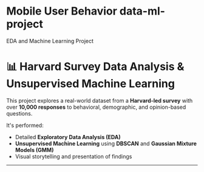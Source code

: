 # Mobile User Behavior data-ml-project
EDA and Machine Learning Project

# 📊 Harvard Survey Data Analysis & Unsupervised Machine Learning

This project explores a real-world dataset from a **Harvard-led survey** with over **10,000 responses** to behavioral, demographic, and opinion-based questions.

It's performed:
- Detailed **Exploratory Data Analysis (EDA)**
- **Unsupervised Machine Learning** using **DBSCAN** and **Gaussian Mixture Models (GMM)**
- Visual storytelling and presentation of findings

---
